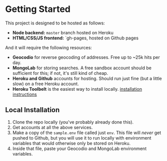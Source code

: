 # Getting Started

This project is designed to be hosted as follows:

* **Node backend:** `master` branch hosted on Heroku
* **HTML/CSS/JS frontend:** `gh-pages, hosted on Github pages

And it will require the following resources:

* **Geocodio** for reverse geocoding of addresses. Free up to ~25k hits per day.
* **MongoLab** for storing searches. A free sandbox account should be sufficient for this; if not, it's still kind of cheap.
* **Heroku and Github** accounts for hosting. Should run just fine (but a little slow) on a free Heroku account.
* **Heroku Toolbelt** is the easiest way to install locally. [installation instructions](https://devcenter.heroku.com/articles/heroku-cli)

## Local Installation

1. Clone the repo locally (you've probably already done this).
2. Get accounts at all the above services.
3. Make a copy of the `sample.env` file called just `env`. This file will _never_ get pushed to Github, but you will use it to run locally with environment variables that would otherwise only be stored on Heroku.
4. Inside that file, paste your Geocodio and MongoLab environment variables.
